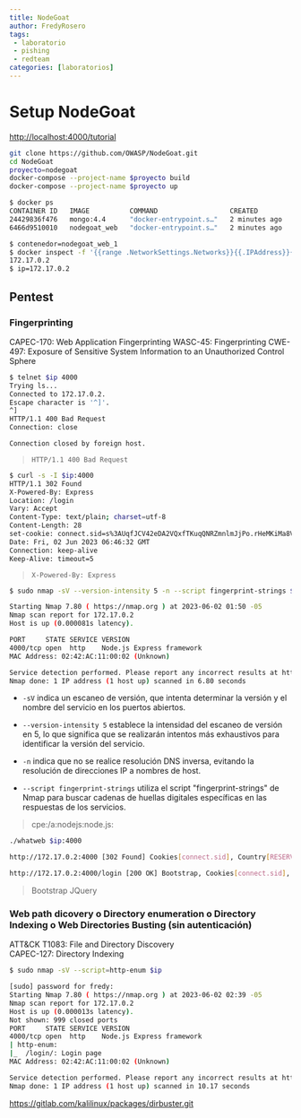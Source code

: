 ```yaml
---
title: NodeGoat
author: FredyRosero
tags: 
 - laboratorio
 - pishing
 - redteam
categories: [laboratorios]
---
```


# Setup NodeGoat

<http://localhost:4000/tutorial>

```bash
git clone https://github.com/OWASP/NodeGoat.git
cd NodeGoat
proyecto=nodegoat
docker-compose --project-name $proyecto build 
docker-compose --project-name $proyecto up 
```

```bash
$ docker ps                                                                     
CONTAINER ID   IMAGE          COMMAND                  CREATED         STATUS          PORTS                    NAMES             
24429836f476   mongo:4.4      "docker-entrypoint.s…"   2 minutes ago   Up 24 seconds   27017/tcp                nodegoat_mongo_1  
6466d9510010   nodegoat_web   "docker-entrypoint.s…"   2 minutes ago   Up 25 seconds   0.0.0.0:4000->4000/tcp   nodegoat_web_1
```

```bash
$ contenedor=nodegoat_web_1
$ docker inspect -f '{{range .NetworkSettings.Networks}}{{.IPAddress}}{{end}}' $contenedor 
172.17.0.2
$ ip=172.17.0.2
```

## Pentest

### Fingerprinting
CAPEC-170: Web Application Fingerprinting
WASC-45: Fingerprinting
CWE-497: Exposure of Sensitive System Information to an Unauthorized Control Sphere

```bash
$ telnet $ip 4000
Trying ls...
Connected to 172.17.0.2.
Escape character is '^]'.
^]
HTTP/1.1 400 Bad Request
Connection: close

Connection closed by foreign host.
 ```

> `HTTP/1.1 400 Bad Request`


```bash
$ curl -s -I $ip:4000
HTTP/1.1 302 Found
X-Powered-By: Express
Location: /login
Vary: Accept
Content-Type: text/plain; charset=utf-8
Content-Length: 28
set-cookie: connect.sid=s%3AUqfJCV42eDA2VQxfTKuqQNRZmnlmJjPo.rHeMKiMa8Vxm%2Fu6yfXS2UWwuU7DoEg8JNsxtU2tkzec; Path=/; HttpOnly
Date: Fri, 02 Jun 2023 06:46:32 GMT
Connection: keep-alive
Keep-Alive: timeout=5
```

> `X-Powered-By: Express`


```bash
$ sudo nmap -sV --version-intensity 5 -n --script fingerprint-strings $ip -p 4000

Starting Nmap 7.80 ( https://nmap.org ) at 2023-06-02 01:50 -05
Nmap scan report for 172.17.0.2
Host is up (0.000081s latency).

PORT     STATE SERVICE VERSION
4000/tcp open  http    Node.js Express framework
MAC Address: 02:42:AC:11:00:02 (Unknown)

Service detection performed. Please report any incorrect results at https://nmap.org/submit/ .
Nmap done: 1 IP address (1 host up) scanned in 6.80 seconds
```

- `-sV` indica un escaneo de versión, que intenta determinar la versión y el nombre del servicio en los puertos abiertos.

- `--version-intensity 5` establece la intensidad del escaneo de versión en 5, lo que significa que se realizarán intentos más exhaustivos para identificar la versión del servicio.

- `-n` indica que no se realice resolución DNS inversa, evitando la resolución de direcciones IP a nombres de host.

- `--script fingerprint-strings` utiliza el script "fingerprint-strings" de Nmap para buscar cadenas de huellas digitales específicas en las respuestas de los servicios.



> cpe:/a:nodejs:node.js:


```bash
./whatweb $ip:4000

http://172.17.0.2:4000 [302 Found] Cookies[connect.sid], Country[RESERVED][ZZ], HttpOnly[connect.sid], IP[172.17.0.2], RedirectLocation[/login], X-Powered-By[Express]

http://172.17.0.2:4000/login [200 OK] Bootstrap, Cookies[connect.sid], Country[RESERVED][ZZ], HTML5, HttpOnly[connect.sid], IP[172.17.0.2], JQuery, PasswordField[password], Script[application/javascript], Title[OWASP Node Goat], X-Powered-By[Express]
```

> Bootstrap
> JQuery

### Web path dicovery o Directory enumeration o Directory Indexing o Web Directories Busting (sin autenticación)
ATT&CK T1083: File and Directory Discovery        
CAPEC-127: Directory Indexing

```bash
$ sudo nmap -sV --script=http-enum $ip

[sudo] password for fredy: 
Starting Nmap 7.80 ( https://nmap.org ) at 2023-06-02 02:39 -05
Nmap scan report for 172.17.0.2
Host is up (0.000013s latency).
Not shown: 999 closed ports
PORT     STATE SERVICE VERSION
4000/tcp open  http    Node.js Express framework
| http-enum: 
|_  /login/: Login page
MAC Address: 02:42:AC:11:00:02 (Unknown)

Service detection performed. Please report any incorrect results at https://nmap.org/submit/ .
Nmap done: 1 IP address (1 host up) scanned in 10.17 seconds
```


https://gitlab.com/kalilinux/packages/dirbuster.git


